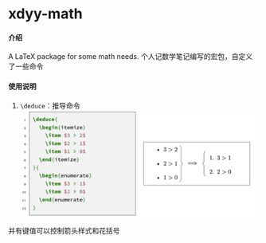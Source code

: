 # xdyy-math

#### 介绍
A LaTeX package for some math needs.
个人记数学笔记编写的宏包，自定义了一些命令

#### 使用说明

1. `\deduce`：推导命令
![](https://raw.githubusercontent.com/xkwxdyy/image/main/postimage/image-hosting/xdyy-math_deduce.png)

并有键值可以控制箭头样式和花括号